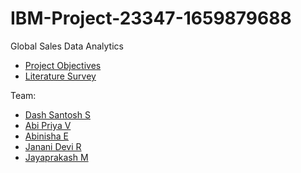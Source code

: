 # IBM-Project-23347-1659879688
Global Sales Data Analytics

- [Project Objectives](https://github.com/IBM-EPBL/IBM-Project-23347-1659879688/blob/main/Project%20Objectives.md)
- [Literature Survey](https://github.com/IBM-EPBL/IBM-Project-23347-1659879688/blob/main/Literature%20Survey.md)

Team:
- [Dash Santosh S](https://github.com/IBM-EPBL/IBM-Project-23347-1659879688/tree/main/Assignments/Team%20Lead%20-%20Dash%20Santosh%20S)
- [Abi Priya V](https://github.com/IBM-EPBL/IBM-Project-23347-1659879688/tree/main/Assignments/Team%20Member%201%20-%20Abi%20Priya%20V)
- [Abinisha E](https://github.com/IBM-EPBL/IBM-Project-23347-1659879688/tree/main/Assignments/Team%20Member%202%20-%20Abinisha%20E)
- [Janani Devi R](https://github.com/IBM-EPBL/IBM-Project-23347-1659879688/tree/main/Assignments/Team%20Member%203%20-%20Janani%20Devi%20R)
- [Jayaprakash M](https://github.com/IBM-EPBL/IBM-Project-23347-1659879688/tree/main/Assignments/Team%20Member%204%20-%20Jayaprakash%20M)
